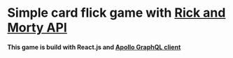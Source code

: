 # Simple card flick game with [Rick and Morty API](https://rickandmortyapi.com)

**This game is build with React.js and [Apollo GraphQL client](https://www.apollographql.com)**
